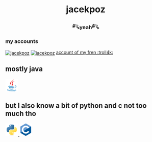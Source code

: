 <h1 align="center">jacekpoz</h1>
<h3 align="center">𓀐yeah𓀐</h3>

<h3 align="left">my accounts</h3>
<p align="left">
<a href="https://twitter.com/jacekpoz" target="blank"><img align="center" src="https://cdn.jsdelivr.net/npm/simple-icons@3.0.1/icons/twitter.svg" alt="jacekpoz" height="30" width="40" /></a>
<a href="https://www.youtube.com/c/jacekpoz" target="blank"><img align="center" src="https://cdn.jsdelivr.net/npm/simple-icons@3.0.1/icons/youtube.svg" alt="jacekpoz" height="30" width="40" /></a>
<a href="https://github.com/MicroPanda123" target="blank">account of my fren :troll4k:</a>
</p>

<p align="left"> <h2 align="left">mostly java</h2> <a href="https://www.java.com" target="_blank"> <img src="https://raw.githubusercontent.com/devicons/devicon/master/icons/java/java-original.svg" alt="java" width="40" height="40"/> </a> <h2 align="left">but I also know a bit of python and c not too much tho</h2> <a href="https://www.python.org" target="_blank"> <img src="https://raw.githubusercontent.com/devicons/devicon/master/icons/python/python-original.svg" alt="python" width="40" height="40"/> </a> <a href="https://www.cprogramming.com/" target="_blank"> <img src="https://raw.githubusercontent.com/devicons/devicon/master/icons/c/c-original.svg" alt="c" width="40" height="40"/> </a>   </p>
